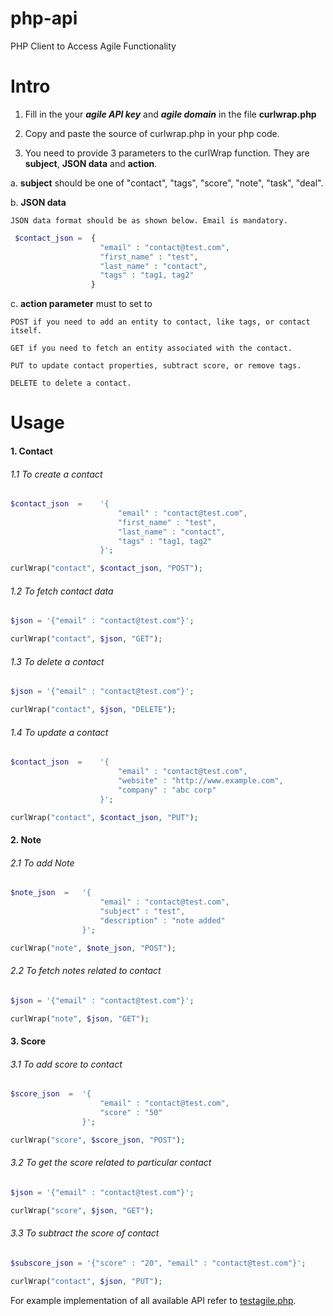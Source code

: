 php-api
=======

PHP Client to Access Agile Functionality

# Intro

1. Fill in the your ***agile API key*** and ***agile domain*** in the file **curlwrap.php**

2. Copy and paste the source of curlwrap.php in your php code.

3. You need to provide 3 parameters to the curlWrap function. They are **subject**, **JSON data** and **action**.

  a. **subject** should be one of "contact", "tags", "score", "note", "task", "deal".

  b. **JSON data**

	JSON data format should be as shown below. Email is mandatory.
	
```php
 $contact_json =  {
    				"email" : "contact@test.com",
    				"first_name" : "test",
    				"last_name" : "contact",
    				"tags" : "tag1, tag2"
    			  }
```
	
  c. **action parameter** must to set to

	POST if you need to add an entity to contact, like tags, or contact itself.

	GET if you need to fetch an entity associated with the contact.
	
	PUT to update contact properties, subtract score, or remove tags.

	DELETE to delete a contact.

# Usage

#### 1. Contact

###### 1.1 To create a contact

```php
$contact_json  =	'{
    					"email" : "contact@test.com",
    					"first_name" : "test",
    					"last_name" : "contact",
    					"tags" : "tag1, tag2"
			 		}';

curlWrap("contact", $contact_json, "POST");
```
###### 1.2 To fetch contact data 

```php
$json = '{"email" : "contact@test.com"}';

curlWrap("contact", $json, "GET");
```
###### 1.3 To delete a contact 

```php
$json = '{"email" : "contact@test.com"}';

curlWrap("contact", $json, "DELETE");
```
###### 1.4 To update a contact

```php
$contact_json  =	'{
    					"email" : "contact@test.com",
    					"website" : "http://www.example.com",
    					"company" : "abc corp"
			 		}';

curlWrap("contact", $contact_json, "PUT");
```

#### 2. Note

###### 2.1 To add Note

```php
$note_json  =	'{
					"email" : "contact@test.com",
					"subject" : "test",
					"description" : "note added"
		 		}';

curlWrap("note", $note_json, "POST");
```
###### 2.2 To fetch notes related to contact

```php
$json = '{"email" : "contact@test.com"}';

curlWrap("note", $json, "GET");
```

#### 3. Score

###### 3.1 To add score to contact

```php
$score_json  =	'{
    				"email" : "contact@test.com",
    				"score" : "50"
		 		}';

curlWrap("score", $score_json, "POST");
```
###### 3.2 To get the score related to particular contact

```php
$json = '{"email" : "contact@test.com"}';

curlWrap("score", $json, "GET");
```
###### 3.3 To subtract the score of contact 

```php
$subscore_json = '{"score" : "20", "email" : "contact@test.com"}';

curlWrap("contact", $json, "PUT");
```

For example implementation of all available API refer to [testagile.php](https://github.com/agilecrm/php-api/blob/master/testagile.php).
